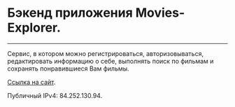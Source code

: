 # Бэкенд приложения Movies-Explorer.  

------------------------- ------------------------- -------------------------  

Сервис, в котором можно регистрироваться, авторизовываться, редактировать информацию о себе, выполнять поиск по фильмам и сохранять понравившиеся Вам фильмы.    

[Ссылка на сайт](http://api.movies.students.nomoredomains.icu/).  

Публичный IPv4: 84.252.130.94.  
